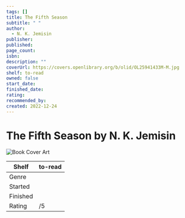 ```yaml
---
tags: []
title: The Fifth Season
subtitle: " "
author:
  - N. K. Jemisin
publisher: 
published: 
page_count: 
isbn: 
description: ""
coverUrl: https://covers.openlibrary.org/b/olid/OL25941433M-M.jpg
shelf: to-read
owned: false
start_date: 
finished_date: 
rating: 
recommended_by: 
created: 2022-12-24
---
```


# The Fifth Season by N. K. Jemisin

![Book Cover Art](https://covers.openlibrary.org/b/olid/OL25941433M-M.jpg)

| Shelf | to-read |
| --- | --- |
| Genre |  |
| Started |  |
| Finished |  |
| Rating | /5 |

